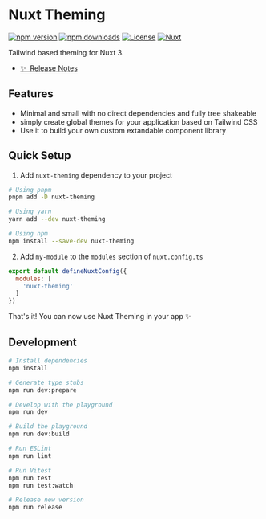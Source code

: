 # Nuxt Theming

[![npm version][npm-version-src]][npm-version-href]
[![npm downloads][npm-downloads-src]][npm-downloads-href]
[![License][license-src]][license-href]
[![Nuxt][nuxt-src]][nuxt-href]

Tailwind based theming for Nuxt 3.

- [✨ &nbsp;Release Notes](/CHANGELOG.md)
<!-- - [🏀 Online playground](https://stackblitz.com/github/your-org/my-module?file=playground%2Fapp.vue) -->
<!-- - [📖 &nbsp;Documentation](https://example.com) -->

## Features

  - Minimal and small with no direct dependencies and fully tree shakeable
  - simply create global themes for your application based on Tailwind CSS
  - Use it to build your own custom extandable component library

## Quick Setup

1. Add `nuxt-theming` dependency to your project

```bash
# Using pnpm
pnpm add -D nuxt-theming

# Using yarn
yarn add --dev nuxt-theming

# Using npm
npm install --save-dev nuxt-theming
```

2. Add `my-module` to the `modules` section of `nuxt.config.ts`

```js
export default defineNuxtConfig({
  modules: [
    'nuxt-theming'
  ]
})
```

That's it! You can now use Nuxt Theming in your app ✨

## Development

```bash
# Install dependencies
npm install

# Generate type stubs
npm run dev:prepare

# Develop with the playground
npm run dev

# Build the playground
npm run dev:build

# Run ESLint
npm run lint

# Run Vitest
npm run test
npm run test:watch

# Release new version
npm run release
```

<!-- Badges -->
[npm-version-src]: https://img.shields.io/npm/v/nuxt-theming/latest.svg?style=flat&colorA=18181B&colorB=28CF8D
[npm-version-href]: https://npmjs.com/package/nuxt-theming

[npm-downloads-src]: https://img.shields.io/npm/dm/nuxt-theming.svg?style=flat&colorA=18181B&colorB=28CF8D
[npm-downloads-href]: https://npmjs.com/package/nuxt-theming

[license-src]: https://img.shields.io/npm/l/nuxt-theming.svg?style=flat&colorA=18181B&colorB=28CF8D
[license-href]: https://npmjs.com/package/nuxt-theming

[nuxt-src]: https://img.shields.io/badge/Nuxt-18181B?logo=nuxt.js
[nuxt-href]: https://nuxt.com
